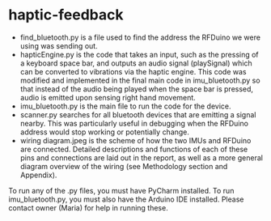 # haptic-feedback
- find_bluetooth.py is a file used to find the address the RFDuino we were using was sending out. 
- hapticEngine.py is the code that takes an input, such as the pressing of a keyboard space bar, and outputs an audio signal (playSignal) which can be converted to vibrations via the haptic engine. This code was modified and implemented in the final main code in imu_bluetooth.py so that instead of the audio being played when the space bar is pressed, audio is emitted upon sensing right hand movement.
- imu_bluetooth.py is the main file to run the code for the device.
- scanner.py searches for all bluetooth devices that are emitting a signal nearby. This was particularly useful in debugging when the RFDuino address would stop working or potentially change.
- wiring diagram.jpeg is the scheme of how the two IMUs and RFDuino are connected. Detailed descriptions and functions of each of these pins and connections are laid out in the report, as well as a more general diagram overview of the wiring (see Methodology section and Appendix).  

To run any of the .py files, you must have PyCharm installed. To run imu_bluetooth.py, you must also have the Arduino IDE installed. Please contact owner (Maria) for help in running these. 
